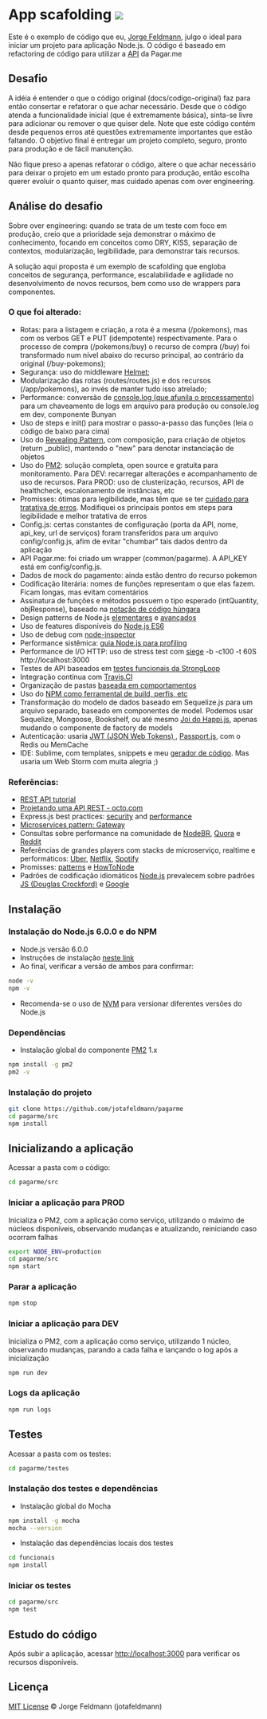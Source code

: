 # App scafolding <img src="https://travis-ci.org/jotafeldmann/pagarme.svg">

Este é o exemplo de código que eu, [Jorge Feldmann](https://github.com/jotafeldmann), julgo o ideal para iniciar um projeto para aplicação Node.js. O código é baseado em refactoring de código para utilizar a [API](https://docs.pagar.me/) da Pagar.me

## Desafio

A idéia é entender o que o código original (docs/codigo-original) faz para então consertar e refatorar o que achar necessário. Desde que o código atenda a funcionalidade inicial (que é extremamente básica), sinta-se livre para adicionar ou remover o que quiser dele. Note que este código contém desde pequenos erros até questões extremamente importantes que estão faltando. O objetivo final é entregar um projeto completo, seguro, pronto para produção e de fácil manutenção.

Não fique preso a apenas refatorar o código, altere o que achar necessário para deixar o projeto em um estado pronto para produção, então escolha querer evoluir o quanto quiser, mas cuidado apenas com over engineering.

## Análise do desafio

Sobre  over engineering: quando se trata de um teste com foco em produção, creio que a prioridade seja demonstrar o máximo de conhecimento, focando em conceitos como DRY, KISS, separação de contextos, modularização, legibilidade, para demonstrar tais recursos.

A solução aqui proposta é um exemplo de scafolding que engloba conceitos de segurança, performance, escalabilidade e agilidade no desenvolvimento de novos recursos, bem como uso de wrappers para componentes.

### O que foi alterado:

- Rotas: para a listagem e criação, a rota é a mesma (/pokemons), mas com os verbos GET e PUT (idempotente) respectivamente. Para o processo de compra (/pokemons/buy) o recurso de compra (/buy) foi transformado num nível abaixo do recurso principal, ao contrário da original (/buy-pokemons);
- Segurança: uso do middleware [Helmet](https://www.npmjs.com/package/helmet);
- Modularização das rotas (routes/routes.js) e dos recursos (/app/pokemons), ao invés de manter tudo isso atrelado;
- Performance: conversão de [console.log (que afunila o processamento)](https://nodejs.org/api/console.html#console_asynchronous_vs_synchronous_consoles) para um chaveamento de logs em arquivo para produção ou console.log em dev, componente Bunyan
- Uso de steps e init() para mostrar o passo-a-passo das funções (leia o código de baixo para cima)
- Uso do [Revealing Pattern](https://addyosmani.com/resources/essentialjsdesignpatterns/book/#revealingmodulepatternjavascript), com composição, para criação de objetos (return _public), mantendo o "new" para denotar instanciação de objetos
- Uso do [PM2](pm2.keymetrics.io): solução completa, open source e gratuita para monitoramento. Para DEV: recarregar alterações e acompanhamento de uso de recursos. Para PROD: uso de clusterização, recursos, API de healthcheck, escalonamento de instâncias, etc
- Promisses: ótimas para legibilidade, mas têm que se ter [cuidado para tratativa de erros](http://www.2ality.com/2016/04/unhandled-rejections.html). Modifiquei os principais pontos em steps para legibilidade e melhor tratativa de erros
- Config.js: certas constantes de configuração (porta da API, nome, api_key, url de serviços) foram transferidos para um arquivo config/config.js, afim de evitar "chumbar" tais dados dentro da aplicação
- API Pagar.me: foi criado um wrapper (common/pagarme). A API_KEY está em config/config.js.
- Dados de mock do pagamento: ainda estão dentro do recurso pokemon
- Codificação literária: nomes de funções representam o que elas fazem. Ficam longas, mas evitam comentários
- Assinatura de funções e métodos possuem o tipo esperado (intQuantity, objResponse), baseado na [notação de código  húngara](https://en.wikipedia.org/wiki/Hungarian_notation)
- Design patterns de Node.js [elementares](https://blog.risingstack.com/fundamental-node-js-design-patterns/) e [avançados](https://www.nodejsdesignpatterns.com/)
- Uso de features disponíveis do [Node.js ES6](https://nodejs.org/dist/latest-v6.x/docs/api/)
- Uso de debug com [node-inspector](https://github.com/node-inspector/node-inspector)
- Performance sistêmica: [guia Node.js para profiling](https://nodejs.org/en/docs/guides/simple-profiling/)
- Performance de I/O HTTP: uso de stress test com [siege](https://www.joedog.org/siege-manual/) -b -c100 -t 60S http://localhost:3000
- Testes de API baseados em [testes funcionais da StrongLoop](https://strongloop.com/strongblog/nodejs-testing-documenting-apis-mocha-acquit/)
- Integração contínua com [Travis.CI](https://travis-ci.org/jotafeldmann/pagarme)
- Organização de pastas [baseada em comportamentos](http://stackoverflow.com/questions/5178334/folder-structure-for-a-node-js-project)
- Uso do [NPM como ferramental de build, perfis, etc](https://www.digitalocean.com/community/tutorials/how-to-use-npm-to-build-and-publish-node-js-packages-on-a-linux-server)
- Transformação do modelo de dados baseado em Sequelize.js para um arquivo separado, baseado em componentes de model. Podemos usar Sequelize, Mongoose, Bookshelf, ou até mesmo [Joi do Happi.js](https://github.com/hapijs/joi), apenas mudando o componente de factory de models
- Autenticação: usaria [JWT (JSON Web Tokens) ](https://jwt.io/), [Passport.js](http://passportjs.org/), com o Redis ou MemCache
- IDE: Sublime, com templates, snippets e meu [gerador de código](https://github.com/jotafeldmann/code-generator). Mas usaria um Web Storm com muita alegria ;)

### Referências:

- [REST API tutorial](http://www.restapitutorial.com/lessons/whatisrest.html)
- [Projetando uma API REST - octo.com](http://blog.octo.com/pt-br/projetando-uma-api-rest/)
- Express.js best practices: [security](https://expressjs.com/en/advanced/best-practice-security.html) and [performance](https://expressjs.com/en/advanced/best-practice-performance.html)
- [Microservices pattern: Gateway](http://microservices.io/patterns/apigateway.html)
- Consultas sobre performance na comunidade de [NodeBR](nodebr.slack.com), [Quora](https://www.quora.com/topic/Node-js) e [Reddit](https://www.reddit.com/r/node/)
- Referências de grandes players com stacks de microserviço, realtime e performáticos: [Uber](https://eng.uber.com/), [Netflix](https://netflix.github.io/), [Spotify](https://labs.spotify.com)
- Promisses: [patterns](https://www.promisejs.org/) e [HowToNode](https://howtonode.org/promises)
- Padrões de codificação idiomáticos [Node.js](https://nodejs.org/en/docs/guides/anatomy-of-an-http-transaction/) prevalecem sobre padrões [JS (Douglas Crockford)](http://javascript.crockford.com/code.html) e [Google](https://google.github.io/styleguide/javascriptguide.xml)

## Instalação

### Instalação do Node.js 6.0.0 e do NPM

- Node.js versão 6.0.0
- Instruções de instalação [neste link](https://nodejs.org/en/download/package-manager)
- Ao final, verificar a versão de ambos para confirmar:

```bash
node -v
npm -v
```

- Recomenda-se o uso de [NVM](https://github.com/creationix/nvm) para versionar diferentes versões do Node.js

### Dependências

- Instalação global do componente [PM2](pm2.keymetrics.io) 1.x
```bash
npm install -g pm2
pm2 -v
```

### Instalação do projeto

```bash
git clone https://github.com/jotafeldmann/pagarme
cd pagarme/src
npm install
```

## Inicializando a aplicação

Acessar a pasta com o código:

```bash
cd pagarme/src
```

### Iniciar a aplicação para PROD

Inicializa o PM2, com a aplicação como serviço, utilizando o máximo de núcleos disponíveis, observando mudanças e atualizando, reiniciando caso ocorram falhas

```bash
export NODE_ENV=production
cd pagarme/src
npm start
```

### Parar a aplicação

```bash
npm stop
```

### Iniciar a aplicação para DEV

Inicializa o PM2, com a aplicação como serviço, utilizando 1 núcleo, observando mudanças, parando a cada falha e lançando o log após a inicialização

```bash
npm run dev
```

### Logs da aplicação

```bash
npm run logs
```

## Testes

Acessar a pasta com os testes:

```bash
cd pagarme/testes
```

### Instalação dos testes e dependências

- Instalação global do Mocha

```bash
npm install -g mocha
mocha --version
```

- Instalação das dependências locais dos testes

```bash
cd funcionais
npm install
```

### Iniciar os testes

```bash
cd pagarme/src
npm test
```

## Estudo do código

Após subir a aplicação, acessar [http://localhost:3000](http://localhost:3000) para verificar os recursos disponíveis.

## Licença

[MIT License](https://github.com/jotafeldmann/license/blob/master/LICENSE.md) © Jorge Feldmann (jotafeldmann)
